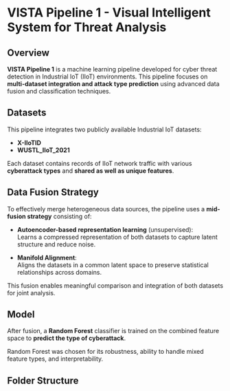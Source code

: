 # VISTA Pipeline 1 - Visual Intelligent System for Threat Analysis

## Overview

**VISTA Pipeline 1** is a machine learning pipeline developed for cyber threat detection in Industrial IoT (IIoT) environments. This pipeline focuses on **multi-dataset integration and attack type prediction** using advanced data fusion and classification techniques.

## Datasets

This pipeline integrates two publicly available Industrial IoT datasets:

- **X-IIoTID**  
- **WUSTL_IIoT_2021**

Each dataset contains records of IIoT network traffic with various **cyberattack types** and **shared as well as unique features**.

## Data Fusion Strategy

To effectively merge heterogeneous data sources, the pipeline uses a **mid-fusion strategy** consisting of:

- **Autoencoder-based representation learning** (unsupervised):  
  Learns a compressed representation of both datasets to capture latent structure and reduce noise.
  
- **Manifold Alignment**:  
  Aligns the datasets in a common latent space to preserve statistical relationships across domains.

This fusion enables meaningful comparison and integration of both datasets for joint analysis.

## Model

After fusion, a **Random Forest** classifier is trained on the combined feature space to **predict the type of cyberattack**.

Random Forest was chosen for its robustness, ability to handle mixed feature types, and interpretability.

## Folder Structure

